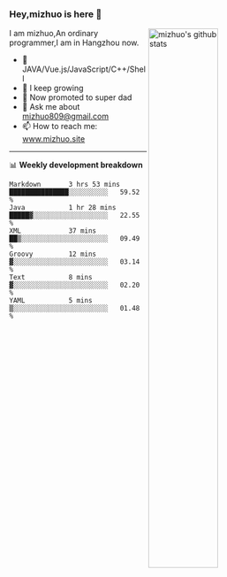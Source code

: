 ### Hey,mizhuo is here 👋

<img align="right" alt="mizhuo's github stats" width="50%" src="https://github-readme-stats.vercel.app/api?username=mizhuo&theme=tokyonight&show_icons=true">

I am mizhuo,An ordinary programmer,I am in Hangzhou now.

- 🔭 JAVA/Vue.js/JavaScript/C++/Shell
- 🌱 I keep growing
- 🤔 Now promoted to super dad
- 💬 Ask me about mizhuo809@gmail.com
- 📫 How to reach me: www.mizhuo.site

---
📊 **Weekly development breakdown**

<!--START_SECTION:waka-->

```text
Markdown       3 hrs 53 mins   ███████████████░░░░░░░░░░   59.52 %
Java           1 hr 28 mins    █████▓░░░░░░░░░░░░░░░░░░░   22.55 %
XML            37 mins         ██▒░░░░░░░░░░░░░░░░░░░░░░   09.49 %
Groovy         12 mins         ▓░░░░░░░░░░░░░░░░░░░░░░░░   03.14 %
Text           8 mins          ▓░░░░░░░░░░░░░░░░░░░░░░░░   02.20 %
YAML           5 mins          ▒░░░░░░░░░░░░░░░░░░░░░░░░   01.48 %
```

<!--END_SECTION:waka-->
